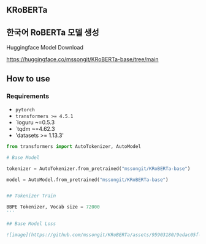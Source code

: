 ## KRoBERTa

## 한국어 RoBERTa 모델 생성


Huggingface Model Download

https://huggingface.co/mssongit/KRoBERTa-base/tree/main

## How to use

### Requirements

- `pytorch`
- `transformers >= 4.5.1`
- `loguru ~=0.5.3
- `tqdm ~=4.62.3
- 'datasets >= 1.13.3'



```python
from transformers import AutoTokenizer, AutoModel

# Base Model

tokenizer = AutoTokenizer.from_pretrained("mssongit/KRoBERTa-base")

model = AutoModel.from_pretrained("mssongit/KRoBERTa-base")


## Tokenizer Train

BBPE Tokenizer, Vocab size = 72000
'''

## Base Model Loss

![image](https://github.com/mssongit/KRoBERTa/assets/95903180/9edac05f-7b8a-4fed-8acb-3ccd99ff6c78)
